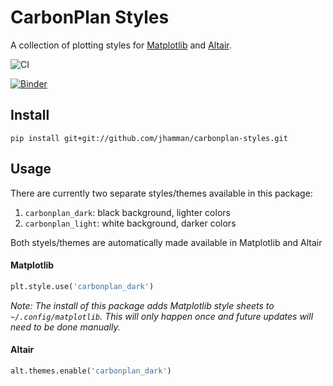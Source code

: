 # CarbonPlan Styles

A collection of plotting styles for [Matplotlib](https://matplotlib.org/) and [Altair](https://altair-viz.github.io/).

![CI](https://github.com/jhamman/carbonplan-styles/workflows/CI/badge.svg)

[![Binder](https://mybinder.org/badge_logo.svg)](https://mybinder.org/v2/gh/jhamman/carbonplan-styles/master?urlpath=lab)

## Install

```
pip install git+git://github.com/jhamman/carbonplan-styles.git
```

## Usage

There are currently two separate styles/themes available in this package:

1. `carbonplan_dark`: black background, lighter colors
2. `carbonplan_light`: white background, darker colors

Both styels/themes are automatically made available in Matplotlib and Altair

#### Matplotlib

```python
plt.style.use('carbonplan_dark')
```

_Note: The install of this package adds Matplotlib style sheets to `~/.config/matplotlib`. This will only happen once and future updates will need to be done manually._

#### Altair

```python
alt.themes.enable('carbonplan_dark')
```
